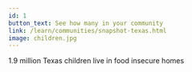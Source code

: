 ```yaml
---
id: 1
button_text: See how many in your community
link: /learn/communities/snapshot-texas.html
image: children.jpg
---
```


1.9 million Texas children live in food insecure homes

